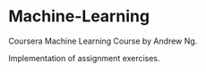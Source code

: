 # Machine-Learning

Coursera Machine Learning Course by Andrew Ng. 

Implementation of assignment exercises. 
